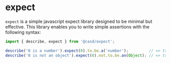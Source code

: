 # expect

`expect` is a simple javascript expect library designed to be minimal but effective.
This library enables you to write simple assertions with the following syntax:

```javascript
import { describe, expect } from '@casd/expect';

describe('0 is a number').expect(0).to.be.a('number');         // => true
describe('0 is not an object').expect(0).not.to.be.an(Object); // => true
```
